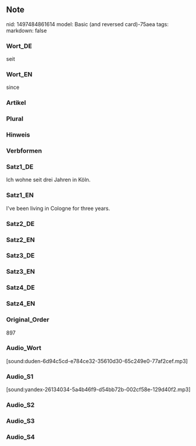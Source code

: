 ## Note
nid: 1497484861614
model: Basic (and reversed card)-75aea
tags: 
markdown: false

### Wort_DE
seit

### Wort_EN
since

### Artikel


### Plural


### Hinweis


### Verbformen


### Satz1_DE
Ich wohne seit drei Jahren in Köln.

### Satz1_EN
I've been living in Cologne for three years.

### Satz2_DE


### Satz2_EN


### Satz3_DE


### Satz3_EN


### Satz4_DE


### Satz4_EN


### Original_Order
897

### Audio_Wort
[sound:duden-6d94c5cd-e784ce32-35610d30-65c249e0-77af2cef.mp3]

### Audio_S1
[sound:yandex-26134034-5a4b46f9-d54bb72b-002cf58e-129d40f2.mp3]

### Audio_S2


### Audio_S3


### Audio_S4

